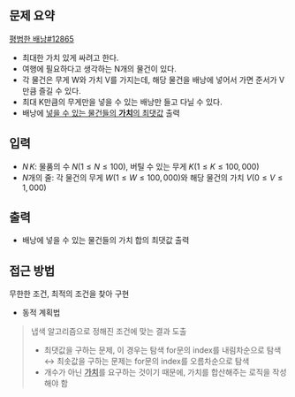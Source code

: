 ## 문제 요약
[평범한 배낭#12865](https://www.acmicpc.net/problem/12865)
- 최대한 가치 있게 싸려고 한다.
- 여행에 필요하다고 생각하는 N개의 물건이 있다.
- 각 물건은 무게 W와 가치 V를 가지는데, 해당 물건을 배낭에 넣어서 가면 준서가 V만큼 즐길 수 있다.
- 최대 K만큼의 무게만을 넣을 수 있는 배낭만 들고 다닐 수 있다.
- 배낭에 <u>넣을 수 있는 물건들의 **가치**의 최댓값</u> 출력

## 입력
- $N\, K$: 물품의 수 $N(1 ≤ N ≤ 100)$, 버틸 수 있는 무게 $K(1 ≤ K ≤ 100,000)$
- $N$개의 줄: 각 물건의 무게 $W(1 ≤ W ≤ 100,000)$와 해당 물건의 가치 $V(0 ≤ V ≤ 1,000)$

## 출력
- 배낭에 넣을 수 있는 물건들의 가치 합의 최댓값 출력

## 접근 방법
무한한 조건, 최적의 조건을 찾아 구현
- 동적 계획법
> 냅색 알고리즘으로 정해진 조건에 맞는 결과 도출
> - 최댓값을 구하는 문제, 이 경우는 탐색 for문의 index를 내림차순으로 탐색 ↔ 최솟값을 구하는 문제는 for문의 index를 오름차순으로 탐색
> - 개수가 아닌 <u>**가치**</u>를 요구하는 것이기 때문에, 가치를 합산해주는 로직을 작성해야 함